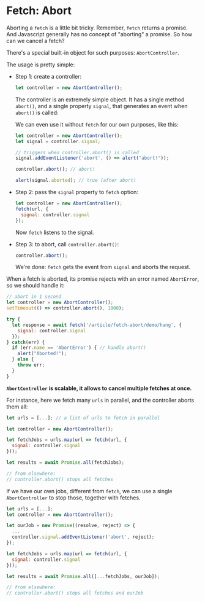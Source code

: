 
# Fetch: Abort

Aborting a `fetch` is a little bit tricky. Remember, `fetch` returns a promise. And Javascript generally has no concept of "aborting" a promise. So how can we cancel a fetch?

There's a special built-in object for such purposes: `AbortController`.

The usage is pretty simple:

- Step 1: create a controller:

    ```js
    let controller = new AbortController();
    ```

    The controller is an extremely simple object. It has a single method `abort()`, and a single property `signal`, that generates an event when `abort()` is called:

    We can even use it without `fetch` for our own purposes, like this:

    ```js run
    let controller = new AbortController();
    let signal = controller.signal;

    // triggers when controller.abort() is called
    signal.addEventListener('abort', () => alert("abort!"));

    controller.abort(); // abort!

    alert(signal.aborted); // true (after abort)
    ```

- Step 2: pass the `signal` property to `fetch` option:

    ```js
    let controller = new AbortController();
    fetch(url, {
      signal: controller.signal
    });
    ```

    Now `fetch` listens to the signal.

- Step 3: to abort, call `controller.abort()`:

    ```js
    controller.abort();
    ```

    We're done: `fetch` gets the event from `signal` and aborts the request.

When a fetch is aborted, its promise rejects with an error named `AbortError`, so we should handle it:

```js run async
// abort in 1 second
let controller = new AbortController();
setTimeout(() => controller.abort(), 1000);

try {
  let response = await fetch('/article/fetch-abort/demo/hang', {
    signal: controller.signal
  });
} catch(err) {
  if (err.name == 'AbortError') { // handle abort()
    alert("Aborted!");
  } else {
    throw err;
  }
}
```

**`AbortController` is scalable, it allows to cancel multiple fetches at once.**

For instance, here we fetch many `urls` in parallel, and the controller aborts them all:

```js
let urls = [...]; // a list of urls to fetch in parallel

let controller = new AbortController();

let fetchJobs = urls.map(url => fetch(url, {
  signal: controller.signal
}));

let results = await Promise.all(fetchJobs);

// from elsewhere:
// controller.abort() stops all fetches
```

If we have our own jobs, different from `fetch`, we can use a single `AbortController` to stop those, together with fetches.


```js
let urls = [...];
let controller = new AbortController();

let ourJob = new Promise((resolve, reject) => {
  ...
  controller.signal.addEventListener('abort', reject);
});

let fetchJobs = urls.map(url => fetch(url, {
  signal: controller.signal
}));

let results = await Promise.all([...fetchJobs, ourJob]);

// from elsewhere:
// controller.abort() stops all fetches and ourJob
```
